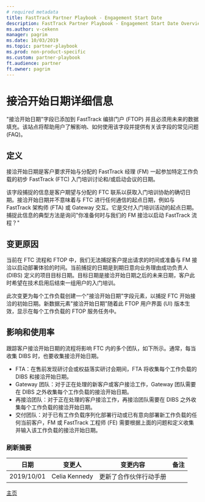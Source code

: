 ```yaml
---
# required metadata
title: FastTrack Partner Playbook - Engagement Start Date
description: FastTrack Partner Playbook - Engagement Start Date Overview
ms.author: v-cekenn
manager: pagrim
ms.date: 10/03/2019
ms.topic: partner-playbook
ms.prod: non-product-specific
ms.custom: partner-playbook
ft.audience: partner
ft.owner: pagrim
---
```


# 接洽开始日期详细信息
"接洽开始日期"字段已添加到 FastTrack 编排门户 (FTOP) 并且必须用未来的数据填充。该站点将帮助用户了解影响、如何使用该字段并提供有关该字段的常见问题 (FAQ)。

## 定义
接洽开始日期是客户要求开始与分配的 FastTrack 经理 (FM) 一起参加特定工作负载的初步 FastTrack (FTC) 入门培训讨论和/或启动会议的日期。

该字段捕捉的信息是客户期望与分配的 FTC 联系以获取入门培训协助的确切日期。接洽开始日期并不意味着与 FTC 进行任何通信的起点日期，例如与 FastTrack 架构师 (FTA) 或 Gateway 交互。它是交付入门培训活动的起点日期。捕捉此信息的典型方法是询问"你准备何时与我们的 FM 接洽以启动 FastTrack 流程？"

## 变更原因
当前在 FTC 流程和 FTOP 中，我们无法捕捉客户提出请求的时间或准备与 FM 接洽以启动部署体验的时间。当前捕捉的日期是到期日意向业务理由成功负责人 (DIBS) 定义的项目目标日期。目标日期是接洽开始日期之后的未来日期，客户此时希望在技术启用后结束一组用户的入门培训。

此次变更为每个工作负载创建一个"接洽开始日期"字段元素，以捕捉 FTC 开始接洽的初始日期。新数据元素"接洽开始日期"随着此 FTOP 用户界面 (UI) 版本生效，显示在每个工作负载的 FTOP 服务任务中。

## 影响和使用率
跟踪客户接洽开始日期的流程将影响 FTC 内的多个团队，如下所示。通常，每当收集 DIBS 时，也要收集接洽开始日期。
- FTA：在售前发现研讨会或权益落实研讨会期间，FTA 将收集每个工作负载的 DIBS 和接洽开始日期。
- Gateway 团队：对于正在处理的新客户或客户接洽工作，Gateway 团队需要在 DIBS 之外收集每个工作负载的接洽开始日期。
- 再接洽团队：对于正在处理的客户接洽工作，再接洽团队需要在 DIBS 之外收集每个工作负载的接洽开始日期。
- 交付团队：对于已有工作负载序列化部署行动或已有意向部署新工作负载的任何当前客户，FM 或 FastTrack 工程师 (FE) 需要根据上面的问题和定义收集并输入该工作负载的接洽开始日期。

### 刷新摘要

|日期|变更人|变更内容|备注|
|---------|---------------|----------------------------|-------------|
|2019/10/01| Celia Kennedy| 更新了合作伙伴行动手册| |

[主页](http://partner-docs.microsoft.com)
